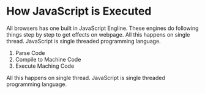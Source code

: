 # How JavaScript is Executed

All browsers has one built in JavaScript Engline. These engines do following things step by step to get effects on webpage. All this happens on single thread. JavaScript is single threaded programming language.

1. Parse Code
2. Compile to Machine Code
3. Execute Maching Code

All this happens on single thread. JavaScript is single threaded programming language.
